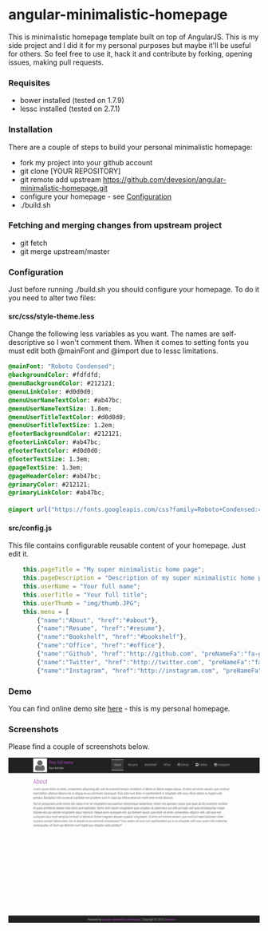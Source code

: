 # angular-minimalistic-homepage

This is minimalistic homepage template built on top of AngularJS. This is my side project and I did it for my personal purposes but maybe it'll be useful for others. So feel free to use it, hack it and contribute by forking, opening issues, making pull requests.

### Requisites
* bower installed (tested on 1.7.9)
* lessc installed (tested on 2.7.1)

### Installation

There are a couple of steps to build your personal minimalistic homepage:
* fork my project into your github account
* git clone [YOUR REPOSITORY]
* git remote add upstream https://github.com/devesion/angular-minimalistic-homepage.git
* configure your homepage - see [Configuration](#configuration)
* ./build.sh

### Fetching and merging changes from upstream project
* git fetch
* git merge upstream/master

### Configuration

Just before running ./build.sh you should configure your homepage. To do it you need to alter two files:

#### src/css/style-theme.less
Change the following less variables as you want. The names are self-descriptive so I won't comment them. When it comes to setting fonts you must edit both @mainFont and @import due to lessc limitations.

```css
@mainFont: "Roboto Condensed";
@backgroundColor: #fdfdfd;
@menuBackgroundColor: #212121;
@menuLinkColor: #d0d0d0;
@menuUserNameTextColor: #ab47bc;
@menuUserNameTextSize: 1.8em;
@menuUserTitleTextColor: #d0d0d0;
@menuUserTitleTextSize: 1.2em;
@footerBackgroundColor: #212121;
@footerLinkColor: #ab47bc;
@footerTextColor: #d0d0d0;
@footerTextSize: 1.3em;
@pageTextSize: 1.3em;
@pageHeaderColor: #ab47bc;
@primaryColor: #212121;
@primaryLinkColor: #ab47bc;

@import url("https://fonts.googleapis.com/css?family=Roboto+Condensed:400,700,300&subset=latin,latin-ext");
```

#### src/config.js
This file contains configurable reusable content of your homepage. Just edit it.

```javascript
    this.pageTitle = "My super minimalistic home page";
    this.pageDescription = "Description of my super minimalistic home page";
    this.userName = "Your full name";
    this.userTitle = "Your full title";
    this.userThumb = "img/thumb.JPG";
    this.menu = [
        {"name":"About", "href":"#about"},
        {"name":"Resume", "href":"#resume"},
        {"name":"Bookshelf", "href":"#bookshelf"},
        {"name":"Office", "href":"#office"},
        {"name":"Github", "href":"http://github.com", "preNameFa":"fa-github"},
        {"name":"Twitter", "href":"http://twitter.com", "preNameFa":"fa-twitter-square"},
        {"name":"Instagram", "href":"http://instagram.com", "preNameFa":"fa-instagram"} ];
```


### Demo

You can find online demo site [here](http://dembol.org) - this is my personal homepage.

### Screenshots

Please find a couple of screenshots below.

![Angular Minimalistic Homepage Screen 1](https://github.com/dembol/angular-minimalistic-homepage/raw/master/demo/screenshots/screenshot1.jpg "Angular Minimalistic Homepage Screen 1")


